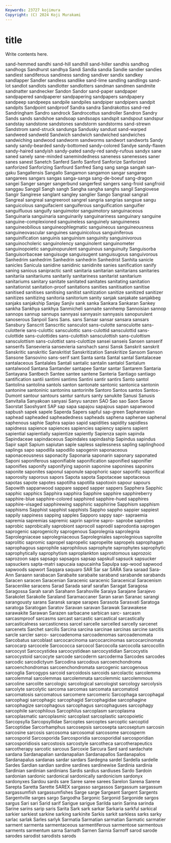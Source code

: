 ```yaml
---
Keywords: 23727 kojimura
Copyright: (C) 2024 Koji Murakami
---
```


# title

Write contents here.



sand-hemmed sandhi
sand-hill sandhill sand-hiller sandhis sandhog sandhogs Sandhurst sandhya Sandi Sandia
sandia Sandie sandier sandies sandiest sandiferous sandiness sanding sandiver sandix
sandkey sandlapper Sandler sandless sandlike sand-lime sandling sandlings sand-lot sandlot
sandlots sandlotter sandlotters sandman sandmen sandmite sandnatter sandnecker Sandon Sandor
sand-paper sandpaper sandpapered sandpaperer sandpapering sandpapers sandpapery sandpeep sandpeeps sandpile
sandpiles sandpiper sandpipers sandpit sandpits Sandpoint sandproof Sandra sandra Sandrakottos
sand-red Sandringham Sandro sandrock Sandrocottus sandroller Sandron Sandry Sands sands
sandshoe sandsoap sandsoaps sandspit sandspout sandspur sandstay sandstone sandstones sandstorm
sandstorms sand-strewn Sandstrom sand-struck sandunga Sandusky sandust sand-warped sandweed sandweld
Sandwich sandwich sandwiched sandwiches sandwiching sandwood sandworm sandworms sandwort sandworts
Sandy sandy sandy-bearded sandy-bottomed sandy-colored Sandye sandy-flaxen sandy-haired sandyish sandy-pated
sandy-red sandy-rufous sandyx sane saned sanely sane-minded sanemindedness saneness sanenesses
saner sanes sanest Sanetch Sanferd Sanfo Sanford Sanforize Sanforized sanforized
Sanforizing Sanfourd Sanfred Sang sang sanga sangah san-gaku Sangallensis Sangallo
Sangamon sangamon sangar sangaree sangarees sangars sangas sanga-sanga sang-de-boeuf sang-dragon
sangei Sanger sanger sangerbund sangerfest sangers sang-froid sangfroid sanggau Sanggil
Sangh sangh Sangha sangha sanghs sangil Sangiovese Sangir Sangirese sanglant
sangley sanglier Sango Sangraal sangrail Sangreal sangreal sangreeroot sangrel sangria
sangrias sangsue sangu sanguicolous sanguifacient sanguiferous sanguification sanguifier sanguifluous sanguify
sanguimotor sanguimotory sanguinaceous Sanguinaria sanguinaria sanguinarily sanguinariness sanguinary sanguine sanguine-complexioned
sanguineless sanguinely sanguineness sanguineobilious sanguineophlegmatic sanguineous sanguineousness sanguineovascular sanguines sanguinicolous
sanguiniferous sanguinification sanguinis sanguinism sanguinity sanguinivorous sanguinocholeric sanguinolency sanguinolent sanguinometer
sanguinopoietic sanguinopurulent sanguinous sanguinuity Sanguisorba Sanguisorbaceae sanguisuge sanguisugent sanguisugous sanguivorous
Sanhedrim sanhedrim Sanhedrin sanhedrin Sanhedrist Sanhita sanicle sanicles Sanicula sanidine
sanidinic sanidinite sanies sanification sanify saning sanious sanipractic sanit sanitaria
sanitarian sanitarians sanitaries sanitariia sanitariiums sanitarily sanitariness sanitarist sanitarium sanitariums
sanitary sanitate sanitated sanitates sanitating sanitation sanitationist sanitation-proof sanitations sanities
sanitisation sanitise sanitised sanitises sanitising sanitist sanitization sanitize sanitized sanitizer
sanitizes sanitizing sanitoria sanitorium sanity sanjak sanjakate sanjakbeg sanjaks sanjakship
Sanjay Sanjiv sank sanka Sankara Sankaran Sankey sankha Sankhya sankhya
Sanmicheli sannaite sannhemp Sannoisian sannop sannops sannup sannups sannyasi sannyasin
sannyasis sanopurulent sanoserous Sanpoil Sans Sans. sans Sansar sansar sansara
sansars Sansbury Sanscrit Sanscritic sansculot sans-culotte sansculotte sans-culotterie sans-culottic sansculottic
sans-culottid sansculottid sans-culottide sans-culottides sans-culottish sansculottish sans-culottism sansculottism sans-culottist sans-culottize
sansei sanseis Sansen sanserif sanserifs Sansevieria sansevieria sanshach sansi Sansk
Sanskrit sanskrit Sanskritic sanskritic Sanskritist Sanskritization Sanskritize Sansom Sanson Sansone
Sansovino sans-serif sant Santa santa Santal santal Santalaceae santalaceous Santalales
Santali santalic santalin santalol Santalum santalwood Santana Santander santapee Santar
santar Santarem Santaria Santayana Santbech Santee santee santene Santeria Santiago
santiago santification santii santimi santims Santini santir santirs Santo santol
Santolina santolina santols santon santonate santonic santonica santonin santonine santoninic
santonins santorinite Santoro Santos santos Santos-Dumont santour santours santur santurs
santy sanukite Sanusi Sanusis Sanvitalia Sanyakoan sanyasi Sanyu sanzen SAO
Sao sao Saon Saone Saorstat Saoshyant SAP sap sapa sapajou
sapajous sapan sapanwood sapbush sapek sapele Saperda Sapers sapful sap-green
Sapharensian saphead sapheaded sapheadedness sapheads saphena saphenae saphenal saphenous saphie
Saphra sapiao sapid sapidities sapidity sapidless sapidness sapience sapiences sapiencies
sapiency sapiens sapient sapiential sapientially sapientize sapiently Sapienza sapin sapinda
Sapindaceae sapindaceous Sapindales sapindaship Sapindus sapindus Sapir sapit Sapium sapiutan
saple sapless saplessness sapling saplinghood saplings sapo sapodilla sapodillo sapogenin
saponaceous saponaceousness saponacity Saponaria saponarin saponary saponated Saponi saponiferous saponifiable
saponification saponified saponifier saponifies saponify saponifying saponin saponine saponines saponins
saponite saponites saponul saponule sapophoric sapor saporific saporifical saporosity saporous
sapors Sapota sapota Sapotaceae sapotaceous sapotas sapote sapotes sapotilha sapotilla
sapotoxin sapour sapours Sapowith sappanwood sappare sapped sapper sappers Sapphera
Sapphic sapphic sapphics Sapphira sapphira Sapphire sapphire sapphireberry sapphire-blue sapphire-colored
sapphired sapphire-hued sapphires sapphire-visaged sapphirewing sapphiric sapphirine Sapphism sapphism sapphisms
Sapphist sapphist sapphists Sappho sappho sappier sappiest sappily sappiness sapping
sapples Sapporo sappy sapr- sapraemia sapremia sapremias sapremic saprin saprine
sapro- saprobe saprobes saprobic saprobically saprobiont saprocoll saprodil saprodontia saprogen
saprogenic saprogenicity saprogenous Saprolegnia saprolegnia Saprolegniaceae saprolegniaceous Saprolegniales saprolegnious saprolite
saprolitic sapromic sapropel sapropelic sapropelite sapropels saprophagan saprophagous saprophile saprophilous
saprophyte saprophytes saprophytic saprophytically saprophytism saproplankton saprostomous saprozoic saprozoon saps
sapsago sapsagos sapsap sapskull sapsuck sapsucker sapsuckers sapta-matri sapucaia sapucainha
Sapulpa sap-wood sapwood sapwoods sapwort Saqqara saquaro SAR Sar sar
SARA Sara saraad Sara-Ann Saraann sarabacan Sarabaite sarabaite saraband sarabande
sarabands Saracen saracen Saracenian Saracenic saracenic Saracenical Saracenism Saracenlike saracens
Sarad Sarada saraf sarafan Saragat Saragosa Saragossa Sarah sarah Sarahann
Sarahsville Saraiya Sarajane Sarajevo Sarakolet Sarakolle Saraland Saramaccaner Saran saran
Saranac sarangi sarangousty sarans Saransk sarape sarapes Sarasota Sarasvati Saratoga
saratoga Saratogan Saratov Saravan saravan Sarawak Sarawakese sarawakite Sarawan Sarazen
sarbacane sarbican sarc- sarcasm sarcasmproof sarcasms sarcast sarcastic sarcastical sarcastically
sarcasticalness sarcasticness sarcel sarcelle sarcelled sarcelly sarcenet sarcenets Sarchet sarcilis
Sarcina sarcina sarcinae sarcinas sarcine sarcitis sarcle sarcler sarco- sarcoadenoma
sarcoadenomas sarcoadenomata Sarcobatus sarcoblast sarcocarcinoma sarcocarcinomas sarcocarcinomata sarcocarp sarcocele Sarcococca
sarcocol Sarcocolla sarcocolla sarcocollin sarcocyst Sarcocystidea sarcocystidean sarcocystidian Sarcocystis sarcocystoid
sarcocyte sarcode sarcoderm sarcoderma Sarcodes sarcodes sarcodic sarcodictyum Sarcodina sarcodous
sarcoenchondroma sarcoenchondromas sarcoenchondromata sarcogenic sarcogenous sarcoglia Sarcogyps sarcoid sarcoidosis sarcoids
sarcolactic sarcolemma sarcolemmal sarcolemmas sarcolemmata sarcolemmic sarcolemmous sarcoline sarcolite sarcologic
sarcological sarcologist sarcology sarcolysis sarcolyte sarcolytic sarcoma sarcomas sarcomata sarcomatoid
sarcomatosis sarcomatous sarcomere sarcomeric Sarcophaga sarcophagal sarcophagi sarcophagic sarcophagid Sarcophagidae
sarcophagine sarcophagize sarcophagous sarcophagus sarcophaguses sarcophagy sarcophile sarcophilous Sarcophilus sarcoplasm
sarcoplasma sarcoplasmatic sarcoplasmic sarcoplast sarcoplastic sarcopoietic Sarcopsylla Sarcopsyllidae Sarcoptes sarcoptes
sarcoptic sarcoptid Sarcoptidae Sarcorhamphus sarcosepsis sarcosepta sarcoseptum sarcosin sarcosine sarcosis
sarcosoma sarcosomal sarcosome sarcosperm sarcosporid Sarcosporida Sarcosporidia sarcosporidial sarcosporidian sarcosporidiosis
sarcostosis sarcostyle sarcotheca sarcotherapeutics sarcotherapy sarcotic sarcous Sarcoxie Sarcura Sard
sard sardachate sardana Sardanapalian sardanapalian Sardanapallos Sardanapalos Sardanapalus sardanas sardar
sardars Sardegna sardel Sardella sardelle Sardes Sardian sardian sardine sardines
sardinewise Sardinia sardinia Sardinian sardinian sardinians Sardis sardius sardiuses Sardo
Sardoin sardonian sardonic sardonical sardonically sardonicism sardonyx sardonyxes Sardou sards
sare Saree saree sarees Sarelon Sarena Sarene Sarepta Saretta Sarette
SAREX sargasso sargassos Sargassum sargassum sargassumfish sargassumfishes Sarge sarge Sargeant
Sargent Sargents Sargentville sarges sargo Sargodha Sargonic Sargonid Sargonide sargos
sargus Sari sari Sarid sarif Sarigue sarigue Sarilda sarin Sarina
sarinda Sarine sarins sarip saris Sarita Sark sark sarkar Sarkaria
sarkful sarkical sarkier sarkiest sarkine sarking sarkinite Sarkis sarkit sarkless
sarks sarky sarlac sarlak Sarles sarlyk Sarmatia Sarmatian sarmatian Sarmatic
sarmatier sarment sarmenta sarmentaceous sarmentiferous sarmentose sarmentous sarments sarmentum sarna
Sarnath Sarnen Sarnia Sarnoff sarod sarode sarodes sarodist sarodists sarods
